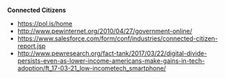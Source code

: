 **Connected Citizens**
- https://pol.is/home
- http://www.pewinternet.org/2010/04/27/government-online/
- https://www.salesforce.com/form/conf/industries/connected-citizen-report.jsp
- http://www.pewresearch.org/fact-tank/2017/03/22/digital-divide-persists-even-as-lower-income-americans-make-gains-in-tech-adoption/ft_17-03-21_low-incometech_smartphone/
